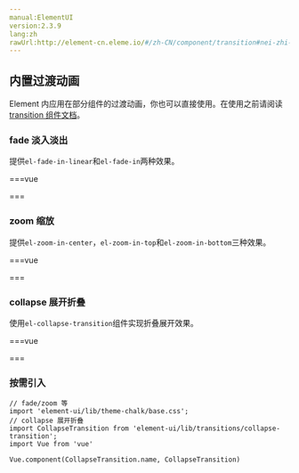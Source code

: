 ```yaml
---
manual:ElementUI
version:2.3.9
lang:zh
rawUrl:http://element-cn.eleme.io/#/zh-CN/component/transition#nei-zhi-guo-du-dong-hua
---
```



## 内置过渡动画<a name="nei-zhi-guo-du-dong-hua"></a>


Element 内应用在部分组件的过渡动画，你也可以直接使用。在使用之前请阅读[transition 组件文档](%1792 "")。


### fade 淡入淡出<a name="fade-dan-ru-dan-chu"></a>


提供`el-fade-in-linear`和`el-fade-in`两种效果。




===vue
<template><div>


</div></template>


<script>
module.exports =  {
    data: () => ({
      show: true
    })
  }
</script>

<style>
  .transition-box {
    margin-bottom: 10px;
    width: 200px;
    height: 100px;
    border-radius: 4px;
    background-color: #409EFF;
    text-align: center;
    color: #fff;
    padding: 40px 20px;
    box-sizing: border-box;
    margin-right: 20px;
  }
</style>
===






### zoom 缩放<a name="zoom-suo-fang"></a>


提供`el-zoom-in-center`，`el-zoom-in-top`和`el-zoom-in-bottom`三种效果。




===vue
<template><div>


</div></template>


<script>
module.exports =  {
    data: () => ({
      show2: true
    })
  }
</script>

<style>
  .transition-box {
    margin-bottom: 10px;
    width: 200px;
    height: 100px;
    border-radius: 4px;
    background-color: #409EFF;
    text-align: center;
    color: #fff;
    padding: 40px 20px;
    box-sizing: border-box;
    margin-right: 20px;
  }
</style>
===






### collapse 展开折叠<a name="collapse-zhan-kai-zhe-die"></a>


使用`el-collapse-transition`组件实现折叠展开效果。



===vue
<template><div>


</div></template>


<script>
module.exports =  {
    data: () => ({
      show3: true
    })
  }
</script>

<style>
  .transition-box {
    margin-bottom: 10px;
    width: 200px;
    height: 100px;
    border-radius: 4px;
    background-color: #409EFF;
    text-align: center;
    color: #fff;
    padding: 40px 20px;
    box-sizing: border-box;
    margin-right: 20px;
  }
</style>
===






### 按需引入<a name="an-xu-yin-ru"></a>

```
// fade/zoom 等
import 'element-ui/lib/theme-chalk/base.css';
// collapse 展开折叠
import CollapseTransition from 'element-ui/lib/transitions/collapse-transition';
import Vue from 'vue'

Vue.component(CollapseTransition.name, CollapseTransition)

```
